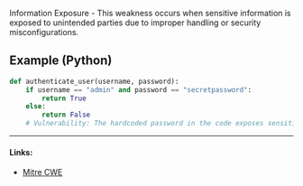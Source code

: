 Information Exposure - This weakness occurs when sensitive information is exposed to unintended parties due to improper handling or security misconfigurations.

## Example (Python)
```python
def authenticate_user(username, password):
    if username == "admin" and password == "secretpassword":
        return True
    else:
        return False
    # Vulnerability: The hardcoded password in the code exposes sensitive information.
```

---
#### Links:
- [Mitre CWE](https://cwe.mitre.org/data/definitions/200.html)
